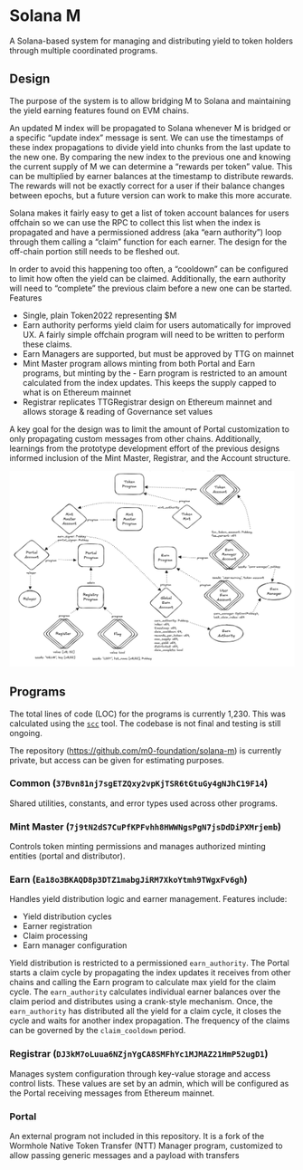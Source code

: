# Solana M

A Solana-based system for managing and distributing yield to token holders through multiple coordinated programs.

## Design

The purpose of the system is to allow bridging M to Solana and maintaining the yield earning features found on EVM chains.

An updated M index will be propagated to Solana whenever M is bridged or a specific “update index” message is sent. We can use the timestamps of these index propagations to divide yield into chunks from the last update to the new one. By comparing the new index to the previous one and knowing the current supply of M we can determine a “rewards per token” value. This can be multiplied by earner balances at the timestamp to distribute rewards. The rewards will not be exactly correct for a user if their balance changes between epochs, but a future version can work to make this more accurate.

Solana makes it fairly easy to get a list of token account balances for users offchain so we can use the RPC to collect this list when the index is propagated and have a permissioned address (aka “earn authority”) loop through them calling a “claim” function for each earner. The design for the off-chain portion still needs to be fleshed out.

In order to avoid this happening too often, a “cooldown” can be configured to limit how often the yield can be claimed. Additionally, the earn authority will need to “complete” the previous claim before a new one can be started.
Features
- Single, plain Token2022 representing $M
- Earn authority performs yield claim for users automatically for improved UX. A fairly simple offchain program will need to be written to perform these claims.
- Earn Managers are supported, but must be approved by TTG on mainnet
- Mint Master program allows minting from both Portal and Earn programs, but minting by the - Earn program is restricted to an amount calculated from the index updates. This keeps the supply capped to what is on Ethereum mainnet
- Registrar replicates TTGRegistrar design on Ethereum mainnet and allows storage & reading of Governance set values

A key goal for the design was to limit the amount of Portal customization to only propagating custom messages from other chains. Additionally, learnings from the prototype development effort of the previous designs informed inclusion of the Mint Master, Registrar, and the Account structure.

![Solana M Programs](assets/solana_m_programs.png)

## Programs

The total lines of code (LOC) for the programs is currently 1,230. This was calculated using the [`scc`](https://github.com/boyter/scc) tool. The codebase is not final and testing is still ongoing.

The repository (https://github.com/m0-foundation/solana-m) is currently private, but access can be given for estimating purposes.

### Common (`37Bvn81nj7sgETZQxy2vpKjTSR6tGtuGy4gNJhC19F14`)
Shared utilities, constants, and error types used across other programs.

### Mint Master (`7j9tN2dS7CuPfKPFvhh8HWWNgsPgN7jsDdDiPXMrjemb`)
Controls token minting permissions and manages authorized minting entities (portal and distributor).

### Earn (`Ea18o3BKAQD8p3DTZ1mabgJiRM7XkoYtmh9TWgxFv6gh`)
Handles yield distribution logic and earner management. Features include:
- Yield distribution cycles
- Earner registration
- Claim processing
- Earn manager configuration

Yield distribution is restricted to a permissioned `earn_authority`. The Portal starts a claim cycle by propagating the index updates it receives from other chains and calling the Earn program to calculate max yield for the claim cycle. The `earn_authority` calculates individual earner balances over the claim period and distributes using a crank-style mechanism. Once, the `earn_authority` has distributed all the yield for a claim cycle, it closes the cycle and waits for another index propagation. The frequency of the claims can be governed by the `claim_cooldown` period.

### Registrar (`DJ3kM7oLuua6NZjnYgCA8SMFhYc1MJMAZ21HmP52ugD1`)
Manages system configuration through key-value storage and access control lists. These values are set by an admin, which will be configured as the Portal receiving messages from Ethereum mainnet.

### Portal
An external program not included in this repository. It is a fork of the Wormhole Native Token Transfer (NTT) Manager program, customized to allow passing generic messages and a payload with transfers